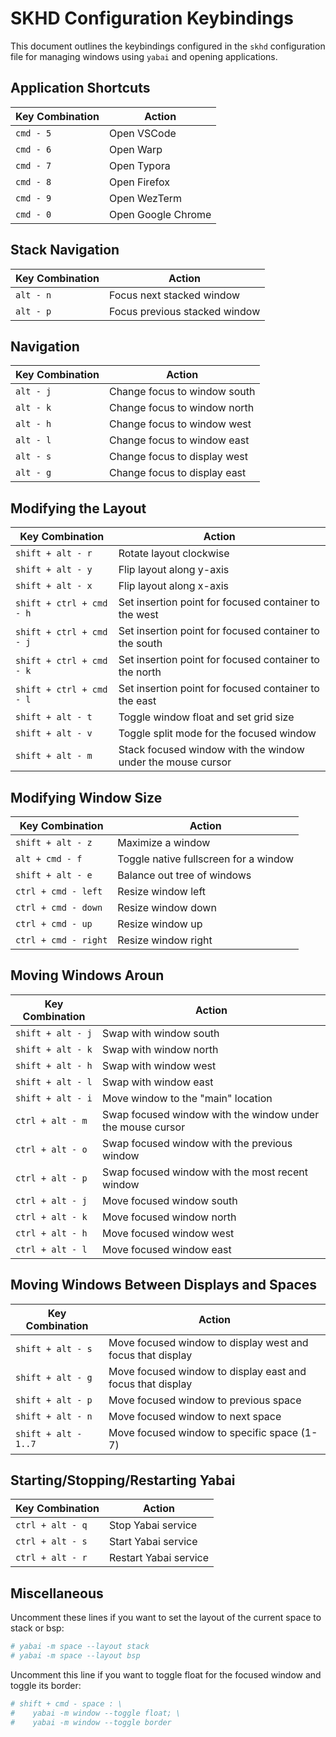 # SKHD Configuration Keybindings

This document outlines the keybindings configured in the `skhd` configuration file for managing windows using `yabai` and opening applications.

## Application Shortcuts

| Key Combination | Action             |
| --------------- | ------------------ |
| `cmd - 5`       | Open VSCode        |
| `cmd - 6`       | Open Warp          |
| `cmd - 7`       | Open Typora        |
| `cmd - 8`       | Open Firefox       |
| `cmd - 9`       | Open WezTerm       |
| `cmd - 0`       | Open Google Chrome |

## Stack Navigation

| Key Combination | Action                        |
| --------------- | ----------------------------- |
| `alt - n`       | Focus next stacked window     |
| `alt - p`       | Focus previous stacked window |

## Navigation

| Key Combination | Action                       |
| --------------- | ---------------------------- |
| `alt - j`       | Change focus to window south |
| `alt - k`       | Change focus to window north |
| `alt - h`       | Change focus to window west  |
| `alt - l`       | Change focus to window east  |
| `alt - s`       | Change focus to display west |
| `alt - g`       | Change focus to display east |

## Modifying the Layout

| Key Combination          | Action                                                      |
| ------------------------ | ----------------------------------------------------------- |
| `shift + alt - r`        | Rotate layout clockwise                                     |
| `shift + alt - y`        | Flip layout along y-axis                                    |
| `shift + alt - x`        | Flip layout along x-axis                                    |
| `shift + ctrl + cmd - h` | Set insertion point for focused container to the west       |
| `shift + ctrl + cmd - j` | Set insertion point for focused container to the south      |
| `shift + ctrl + cmd - k` | Set insertion point for focused container to the north      |
| `shift + ctrl + cmd - l` | Set insertion point for focused container to the east       |
| `shift + alt - t`        | Toggle window float and set grid size                       |
| `shift + alt - v`        | Toggle split mode for the focused window                    |
| `shift + alt - m`        | Stack focused window with the window under the mouse cursor |

## Modifying Window Size

| Key Combination      | Action                                |
| -------------------- | ------------------------------------- |
| `shift + alt - z`    | Maximize a window                     |
| `alt + cmd - f`      | Toggle native fullscreen for a window |
| `shift + alt - e`    | Balance out tree of windows           |
| `ctrl + cmd - left`  | Resize window left                    |
| `ctrl + cmd - down`  | Resize window down                    |
| `ctrl + cmd - up`    | Resize window up                      |
| `ctrl + cmd - right` | Resize window right                   |

## Moving Windows Aroun

| Key Combination   | Action                                                     |
| ----------------- | ---------------------------------------------------------- |
| `shift + alt - j` | Swap with window south                                     |
| `shift + alt - k` | Swap with window north                                     |
| `shift + alt - h` | Swap with window west                                      |
| `shift + alt - l` | Swap with window east                                      |
| `shift + alt - i` | Move window to the "main" location                         |
| `ctrl + alt - m`  | Swap focused window with the window under the mouse cursor |
| `ctrl + alt - o`  | Swap focused window with the previous window               |
| `ctrl + alt - p`  | Swap focused window with the most recent window            |
| `ctrl + alt - j`  | Move focused window south                                  |
| `ctrl + alt - k`  | Move focused window north                                  |
| `ctrl + alt - h`  | Move focused window west                                   |
| `ctrl + alt - l`  | Move focused window east                                   |

## Moving Windows Between Displays and Spaces

| Key Combination      | Action                                                     |
| -------------------- | ---------------------------------------------------------- |
| `shift + alt - s`    | Move focused window to display west and focus that display |
| `shift + alt - g`    | Move focused window to display east and focus that display |
| `shift + alt - p`    | Move focused window to previous space                      |
| `shift + alt - n`    | Move focused window to next space                          |
| `shift + alt - 1..7` | Move focused window to specific space (1-7)                |

## Starting/Stopping/Restarting Yabai

| Key Combination  | Action                |
| ---------------- | --------------------- |
| `ctrl + alt - q` | Stop Yabai service    |
| `ctrl + alt - s` | Start Yabai service   |
| `ctrl + alt - r` | Restart Yabai service |

## Miscellaneous

Uncomment these lines if you want to set the layout of the current space to stack or bsp:

```sh
# yabai -m space --layout stack
# yabai -m space --layout bsp
```

Uncomment this line if you want to toggle float for the focused window and toggle its border:

```sh
# shift + cmd - space : \
#    yabai -m window --toggle float; \
#    yabai -m window --toggle border
```